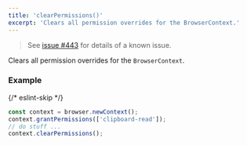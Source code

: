 ```yaml
---
title: 'clearPermissions()'
excerpt: 'Clears all permission overrides for the BrowserContext.'
---
```


<Blockquote mod="warning">

See [issue #443](https://github.com/grafana/xk6-browser/issues/443) for details of a known issue.

</Blockquote>

Clears all permission overrides for the `BrowserContext`.


### Example

<CodeGroup labels={[]}>

{/* eslint-skip */}

```javascript
const context = browser.newContext();
context.grantPermissions(['clipboard-read']);
// do stuff ...
context.clearPermissions();
```

</CodeGroup>
